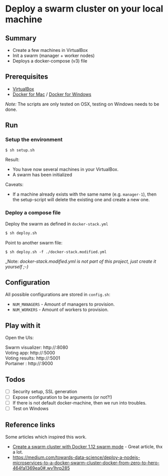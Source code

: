 # Deploy a swarm cluster on your local machine

## Summary

- Create a few machines in VirtualBox
- Init a swarm (manager + worker nodes)
- Deploys a docker-compose (v3) file

## Prerequisites

- [VirtualBox](https://www.virtualbox.org/)
- [Docker for Mac](https://docs.docker.com/docker-for-mac/) / [Docker for Windows](https://docs.docker.com/docker-for-windows/)

_Note:_ The scripts are only tested on OSX, testing on Windows needs to be done.

## Run

### Setup the environment

```sh
$ sh setup.sh
```

Result:
- You have now several machines in your VirtualBox.
- A swarm has been initialized

Caveats:
- If a machine already exists with the same name (e.g. `manager-1`), then the setup-script will delete the existing one and create a new one.

### Deploy a compose file

Deploy the swarm as defined in `docker-stack.yml`

```sh
$ sh deploy.sh
```

Point to another swarm file:

```
$ sh deploy.sh -f ./docker-stack.modified.yml
```

_Note: _docker-stack.modified.yml is not part of this project, just create it yourself ;-)_

## Configuration

All possible configurations are stored in `config.sh`:

- `NUM_MANAGERS` - Amount of managers to provision.
- `NUM_WORKERS` - Amount of workers to provision.


## Play with it

Open the UIs:

Swarm visualizer: http://<local-ip>:8080  
Voting app: http://<local-ip>:5000  
Voting results: http://<local-ip>:5001  
Portainer : http://<local-ip>:9000  

## Todos

- [ ] Security setup, SSL generation
- [ ] Expose configuration to be arguments (or not?!)
- [ ] If there is not default docker-machine, then we run into troubles.
- [ ] Test on Windows

## Reference links

Some articles which inspired this work.

- [Create a swarm cluster with Docker 1.12 swarm mode](http://lucjuggery.com/blog/?p=566) - Great article, thx a lot.
- https://medium.com/towards-data-science/deploy-a-nodejs-microservices-to-a-docker-swarm-cluster-docker-from-zero-to-hero-464fa1369ea0#.wv1hrp285